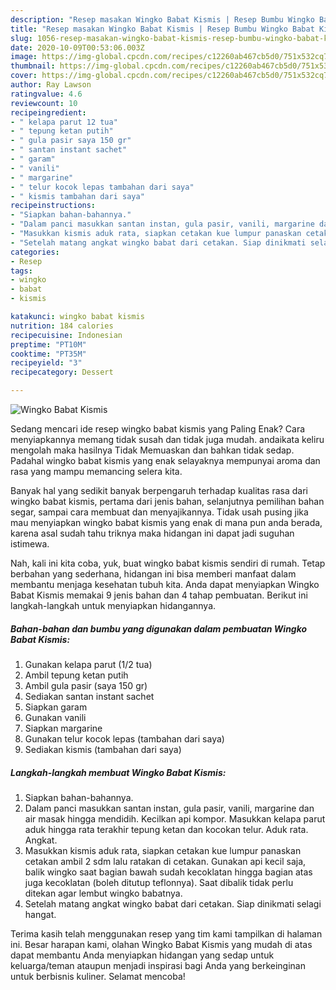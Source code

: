 ```yaml
---
description: "Resep masakan Wingko Babat Kismis | Resep Bumbu Wingko Babat Kismis Yang Paling Enak"
title: "Resep masakan Wingko Babat Kismis | Resep Bumbu Wingko Babat Kismis Yang Paling Enak"
slug: 1056-resep-masakan-wingko-babat-kismis-resep-bumbu-wingko-babat-kismis-yang-paling-enak
date: 2020-10-09T00:53:06.003Z
image: https://img-global.cpcdn.com/recipes/c12260ab467cb5d0/751x532cq70/wingko-babat-kismis-foto-resep-utama.jpg
thumbnail: https://img-global.cpcdn.com/recipes/c12260ab467cb5d0/751x532cq70/wingko-babat-kismis-foto-resep-utama.jpg
cover: https://img-global.cpcdn.com/recipes/c12260ab467cb5d0/751x532cq70/wingko-babat-kismis-foto-resep-utama.jpg
author: Ray Lawson
ratingvalue: 4.6
reviewcount: 10
recipeingredient:
- " kelapa parut 12 tua"
- " tepung ketan putih"
- " gula pasir saya 150 gr"
- " santan instant sachet"
- " garam"
- " vanili"
- " margarine"
- " telur kocok lepas tambahan dari saya"
- " kismis tambahan dari saya"
recipeinstructions:
- "Siapkan bahan-bahannya."
- "Dalam panci masukkan santan instan, gula pasir, vanili, margarine dan air masak hingga mendidih. Kecilkan api kompor. Masukkan kelapa parut aduk hingga rata terakhir tepung ketan dan kocokan telur. Aduk rata. Angkat."
- "Masukkan kismis aduk rata, siapkan cetakan kue lumpur panaskan cetakan ambil 2 sdm lalu ratakan di cetakan. Gunakan api kecil saja, balik wingko saat bagian bawah sudah kecoklatan hingga bagian atas juga kecoklatan (boleh ditutup teflonnya). Saat dibalik tidak perlu ditekan agar lembut wingko babatnya."
- "Setelah matang angkat wingko babat dari cetakan. Siap dinikmati selagi hangat."
categories:
- Resep
tags:
- wingko
- babat
- kismis

katakunci: wingko babat kismis 
nutrition: 184 calories
recipecuisine: Indonesian
preptime: "PT10M"
cooktime: "PT35M"
recipeyield: "3"
recipecategory: Dessert

---
```



![Wingko Babat Kismis](https://img-global.cpcdn.com/recipes/c12260ab467cb5d0/751x532cq70/wingko-babat-kismis-foto-resep-utama.jpg)

Sedang mencari ide resep wingko babat kismis yang Paling Enak? Cara menyiapkannya memang tidak susah dan tidak juga mudah. andaikata keliru mengolah maka hasilnya Tidak Memuaskan dan bahkan tidak sedap. Padahal wingko babat kismis yang enak selayaknya mempunyai aroma dan rasa yang mampu memancing selera kita.

Banyak hal yang sedikit banyak berpengaruh terhadap kualitas rasa dari wingko babat kismis, pertama dari jenis bahan, selanjutnya pemilihan bahan segar, sampai cara membuat dan menyajikannya. Tidak usah pusing jika mau menyiapkan wingko babat kismis yang enak di mana pun anda berada, karena asal sudah tahu triknya maka hidangan ini dapat jadi suguhan istimewa.




Nah, kali ini kita coba, yuk, buat wingko babat kismis sendiri di rumah. Tetap berbahan yang sederhana, hidangan ini bisa memberi manfaat dalam membantu menjaga kesehatan tubuh kita. Anda dapat menyiapkan Wingko Babat Kismis memakai 9 jenis bahan dan 4 tahap pembuatan. Berikut ini langkah-langkah untuk menyiapkan hidangannya.

<!--inarticleads1-->

##### Bahan-bahan dan bumbu yang digunakan dalam pembuatan Wingko Babat Kismis:

1. Gunakan  kelapa parut (1/2 tua)
1. Ambil  tepung ketan putih
1. Ambil  gula pasir (saya 150 gr)
1. Sediakan  santan instant sachet
1. Siapkan  garam
1. Gunakan  vanili
1. Siapkan  margarine
1. Gunakan  telur kocok lepas (tambahan dari saya)
1. Sediakan  kismis (tambahan dari saya)




<!--inarticleads2-->

##### Langkah-langkah membuat Wingko Babat Kismis:

1. Siapkan bahan-bahannya.
1. Dalam panci masukkan santan instan, gula pasir, vanili, margarine dan air masak hingga mendidih. Kecilkan api kompor. Masukkan kelapa parut aduk hingga rata terakhir tepung ketan dan kocokan telur. Aduk rata. Angkat.
1. Masukkan kismis aduk rata, siapkan cetakan kue lumpur panaskan cetakan ambil 2 sdm lalu ratakan di cetakan. Gunakan api kecil saja, balik wingko saat bagian bawah sudah kecoklatan hingga bagian atas juga kecoklatan (boleh ditutup teflonnya). Saat dibalik tidak perlu ditekan agar lembut wingko babatnya.
1. Setelah matang angkat wingko babat dari cetakan. Siap dinikmati selagi hangat.




Terima kasih telah menggunakan resep yang tim kami tampilkan di halaman ini. Besar harapan kami, olahan Wingko Babat Kismis yang mudah di atas dapat membantu Anda menyiapkan hidangan yang sedap untuk keluarga/teman ataupun menjadi inspirasi bagi Anda yang berkeinginan untuk berbisnis kuliner. Selamat mencoba!
